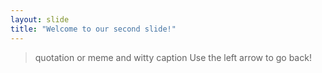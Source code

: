 ```yaml
---
layout: slide
title: "Welcome to our second slide!"
---
```

> quotation or meme and witty caption
Use the left arrow to go back!
